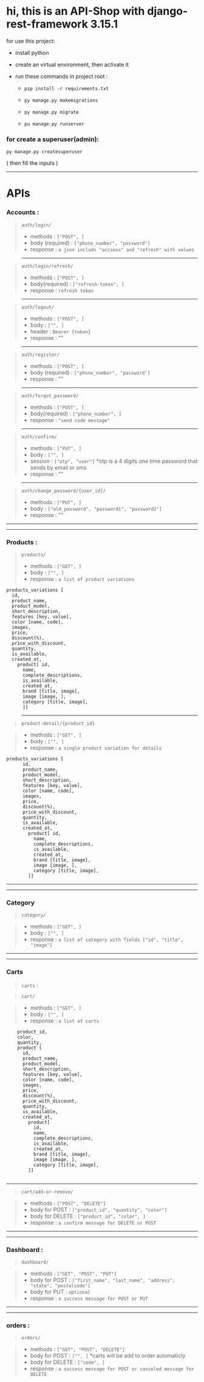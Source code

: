 # hi, this is an API-Shop with django-rest-framework 3.15.1

for use this project:

* install python

* create an virtual environment, then activate it

- run these commands in project root : 

  - `pip install -r requirements.txt`

  - `py manage.py makemigrations`

  - `py manage.py migrate`

  - `pu manage.py runserver`


### for create a superuser(admin):
`py manage.py createsuperuser`

( then fill the inputs )

---
# APIs


### Accounts :

>  ```
>  auth/login/ 
>  ```
>    - methods : `["POST", ]`
>    - body (required) : `["phone_number", "password"]`
>    - response : `a json includs "accsess" and "refresh" with values`

> ---

>```
>auth/login/refresh/
>```
>  - methods : `["POST", ]`
>  - body(required) : `["refresh-token", ]`
>  - response : `refresh token`

> ---

> ```
> auth/logout/
> ```
>  - methods : `["POST", ]`
>  - body : `["", ]`
>  - header : `Bearer {token}`
>  - response : ""

> ---

> ```
> auth/register/
> ```
>  - methods : `["POST", ]`
>  - body (required) : `["phone_number", "password"]`
>  - response : ""

> ---

> ```
> auth/forgot_password/
> ```
>  - methods : `["POST", ]`
>  - body(required) : `["phone_number", ]`
>  - response : `"send code message"`

> ---

> ```
> auth/confirm/
> ```
>  - methods : `["PUT", ]`
>  - body : `["", ]`
>  - session : `["otp", "user"]`    *otp is a 4 digits one time password that sends by email or sms
>  - response : ""
  
> ---

> ```
> auth/change_password/{user_id}/
> ```
>  - methods : `["PUT", ]`
>  - body : `["old_password", "password1", "password2"]`
>  - response : ""

---
---

### Products :

> ```
> products/
> ```
>  - methods : `["GET", ]`
>  - body : `["", ]`
>  - response : `a list of product variations`


    products_variations [ 
      id,
      product_name, 
      product_model, 
      short_description, 
      features [key, value], 
      color [name, code],
      images,
      price, 
      discount(%), 
      price_with_discount, 
      quantity, 
      is_available, 
      created_at, 
        product[ id,
          name,
          complete_descriptions,
          is_available,
          created_at,
          brand [title, image],
          image [image, ],
          category [title, image],
          ]]


> ---

> ```
> product-detail/{product_id}
> ```

> - methods : `["GET", ]`
> - body : `["", ]`
> - response : `a single product variation for details`

```
products_variations [ 
      id,
      product_name, 
      product_model, 
      short_description, 
      features [key, value], 
      color [name, code],
      images,
      price, 
      discount(%), 
      price_with_discount, 
      quantity, 
      is_available, 
      created_at, 
        product[ id,
          name,
          complete_descriptions,
          is_available,
          created_at,
          brand [title, image],
          image [image, ],
          category [title, image],
        ]]
```

---
---

### Category

> ```
> category/
> ```

>  - methods : `["GET", ]`
>  - body : `["", ]`
>  - response : `a list of category with fields ["id", "title", "image"]`

---
---
### Carts

> `carts` :

> ```
> cart/
> ```

> -  methods : `["GET", ]`
> -  body : `["", ]`
> -  response : `a list of carts`

```
    product_id,
    color,
    quantity,
    product [ 
      id,
      product_name, 
      product_model, 
      short_description, 
      features [key, value], 
      color [name, code],
      images,
      price, 
      discount(%), 
      price_with_discount, 
      quantity, 
      is_available, 
      created_at, 
        product[
          id,
          name,
          complete_descriptions,
          is_available,
          created_at,
          brand [title, image],
          image [image, ],
          category [title, image],
        ]]
      
```

---

> ```
> cart/add-or-remove/
> ```

>  - methods : `["POST", "DELETE"]`
>  - body for POST : `["product_id", "quantity", "color"]`
>  - body for DELETE : `["product_id", "color", ]`
>  - response : `a confirm message for DELETE or POST`
    
---
---

### Dashboard :

> ```
> dashboard/
> ```

>  - methods : `["GET", "POST", "PUT"]`
>  - body for POST : `["first_name", "last_name", "address", "state", "postalcode"]  `
>  - body for PUT : `optional`
>  - response : `a success message for POST or PUT`

---
---

### orders :

> ```
> orders/
> ```

>  - methods : `["GET", "POST", "DELETE"]`
>  - body for POST : `["", ]` *carts will be add to order automaticly
>  - body for DELETE : `["code", ]`
>  - response : `a success message for POST or canceled message for DELETE`

